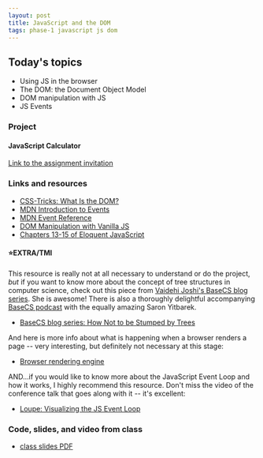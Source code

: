 ```yaml
---
layout: post
title: JavaScript and the DOM
tags: phase-1 javascript js dom
---
```


## Today's topics

- Using JS in the browser
- The DOM: the Document Object Model
- DOM manipulation with JS
- JS Events

### Project

#### JavaScript Calculator

[Link to the assignment invitation](https://classroom.github.com/a/7DNtUIKi)

### Links and resources

- [CSS-Tricks: What Is the DOM?](https://css-tricks.com/dom/)
- [MDN Introduction to Events](https://developer.mozilla.org/en-US/docs/Learn/JavaScript/Building_blocks/Events)
- [MDN Event Reference](https://developer.mozilla.org/en-US/docs/Web/Events)
- [DOM Manipulation with Vanilla JS](https://www.sitepoint.com/dom-manipulation-vanilla-javascript-no-jquery/)
- [Chapters 13-15 of Eloquent JavaScript](https://eloquentjavascript.net/)

#### ⭐️EXTRA/TMI

This resource is really not at all necessary to understand or do the project, _but_ if you want to know more about the concept of tree structures in computer science, check out this piece from [Vaidehi Joshi's BaseCS blog series](https://medium.com/basecs). She is awesome! There is also a thoroughly delightful accompanying [BaseCS podcast](https://www.codenewbie.org/basecs) with the equally amazing Saron Yitbarek.
  - [BaseCS blog series: How Not to be Stumped by Trees](https://medium.com/basecs/how-to-not-be-stumped-by-trees-5f36208f68a7)

And here is more info about what is happening when a browser renders a page -- very interesting, but definitely not necessary at this stage:
- [Browser rendering engine](https://www.html5rocks.com/en/tutorials/internals/howbrowserswork/#The_rendering_engine)

AND...if you would like to know more about the JavaScript Event Loop and how it works, I highly recommend this resource. Don't miss the video of the conference talk that goes along with it -- it's excellent:
- [Loupe: Visualizing the JS Event Loop](http://latentflip.com/loupe)

### Code, slides, and video from class

- [class slides PDF](/slide-decks/js-dom.pdf)
